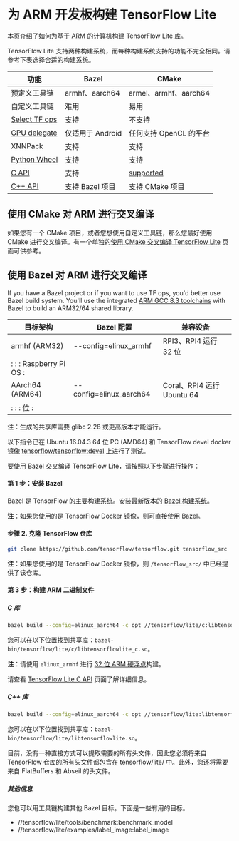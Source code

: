 # 为 ARM 开发板构建 TensorFlow Lite

本页介绍了如何为基于 ARM 的计算机构建 TensorFlow Lite 库。

TensorFlow Lite 支持两种构建系统，而每种构建系统支持的功能不完全相同。请参考下表选择合适的构建系统。

功能 | Bazel | CMake
--- | --- | ---
预定义工具链 | armhf、aarch64 | armel、armhf、aarch64
自定义工具链 | 难用 | 易用
[Select TF ops](https://www.tensorflow.org/lite/guide/ops_select) | 支持 | 不支持
[GPU delegate](https://www.tensorflow.org/lite/performance/gpu) | 仅适用于 Android | 任何支持 OpenCL 的平台
XNNPack | 支持 | 支持
[Python Wheel](https://www.tensorflow.org/lite/guide/build_cmake_pip) | 支持 | 支持
[C API](https://github.com/tensorflow/tensorflow/blob/master/tensorflow/lite/c/README.md) | 支持 | [supported](https://www.tensorflow.org/lite/guide/build_cmake#build_tensorflow_lite_c_library)
[C++ API](https://www.tensorflow.org/lite/guide/inference#load_and_run_a_model_in_c) | 支持 Bazel 项目 | 支持 CMake 项目

## 使用 CMake 对 ARM 进行交叉编译

如果您有一个 CMake 项目，或者您想使用自定义工具链，那么您最好使用 CMake 进行交叉编译。有一个单独的[使用 CMake 交叉编译 TensorFlow Lite](https://www.tensorflow.org/lite/guide/build_cmake_arm) 页面可供参考。

## 使用 Bazel 对 ARM 进行交叉编译

If you have a Bazel project or if you want to use TF ops, you'd better use Bazel build system. You'll use the integrated [ARM GCC 8.3 toolchains](https://github.com/tensorflow/tensorflow/tree/master/tensorflow/tools/toolchains/embedded/arm-linux) with Bazel to build an ARM32/64 shared library.

目标架构 | Bazel 配置 | 兼容设备
--- | --- | ---
armhf (ARM32) | --config=elinux_armhf | RPI3、RPI4 运行 32 位
:                     :                         : Raspberry Pi OS            : |  |
AArch64 (ARM64) | --config=elinux_aarch64 | Coral、RPI4 运行 Ubuntu 64
:                     :                         : 位                        : |  |

注：生成的共享库需要 glibc 2.28 或更高版本才能运行。

以下指令已在 Ubuntu 16.04.3 64 位 PC (AMD64) 和 TensorFlow devel docker 镜像 [tensorflow/tensorflow:devel](https://hub.docker.com/r/tensorflow/tensorflow/tags/) 上进行了测试。

要使用 Bazel 交叉编译 TensorFlow Lite，请按照以下步骤进行操作：

#### 第 1 步：安装 Bazel

Bazel 是 TensorFlow 的主要构建系统。安装最新版本的 [Bazel 构建系统](https://bazel.build/versions/master/docs/install.html)。

**注**：如果您使用的是 TensorFlow Docker 镜像，则可直接使用 Bazel。

#### 步骤 2. 克隆 TensorFlow 仓库

```sh
git clone https://github.com/tensorflow/tensorflow.git tensorflow_src
```

**注**：如果您使用的是 TensorFlow Docker 镜像，则 `/tensorflow_src/` 中已经提供了该仓库。

#### 第 3 步：构建 ARM 二进制文件

##### C 库

```bash
bazel build --config=elinux_aarch64 -c opt //tensorflow/lite/c:libtensorflowlite_c.so
```

您可以在以下位置找到共享库：`bazel-bin/tensorflow/lite/c/libtensorflowlite_c.so`。

**注**：请使用 `elinux_armhf` 进行 [32 位 ARM 硬浮点](https://wiki.debian.org/ArmHardFloatPort)构建。

请查看 [TensorFlow Lite C API](https://github.com/tensorflow/tensorflow/blob/master/tensorflow/lite/c/README.md) 页面了解详细信息。

##### C++ 库

```bash
bazel build --config=elinux_aarch64 -c opt //tensorflow/lite:libtensorflowlite.so
```

您可以在以下位置找到共享库：`bazel-bin/tensorflow/lite/libtensorflowlite.so`。

目前，没有一种直接方式可以提取需要的所有头文件，因此您必须将来自 TensorFlow 仓库的所有头文件都包含在 tensorflow/lite/ 中。此外，您还将需要来自 FlatBuffers 和 Abseil 的头文件。

##### 其他信息

您也可以用工具链构建其他 Bazel 目标。下面是一些有用的目标。

- //tensorflow/lite/tools/benchmark:benchmark_model
- //tensorflow/lite/examples/label_image:label_image
